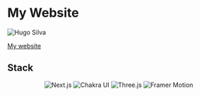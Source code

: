 # My Website
![Hugo Silva](./public/images/website_hugo.gif)

[My website](https://hsilva.vercel.app/)

## Stack
<p align="center">
    <img alt="Next.js" src="https://img.shields.io/badge/Next.js-000000?style=flat&logo=next.js&logoColor=white"/>
    <img alt="Chakra UI" src="https://img.shields.io/badge/Chakra_UI-319795?style=flat&logo=chakra-ui&logoColor=white"/>
    <img alt="Three.js" src="https://img.shields.io/badge/Three.js-000000?style=flat&logo=three.js&logoColor=white"/>
    <img alt="Framer Motion" src="https://img.shields.io/badge/Framer_Motion-0055FF?style=flat&logo=framer&logoColor=white"/>
</p>
